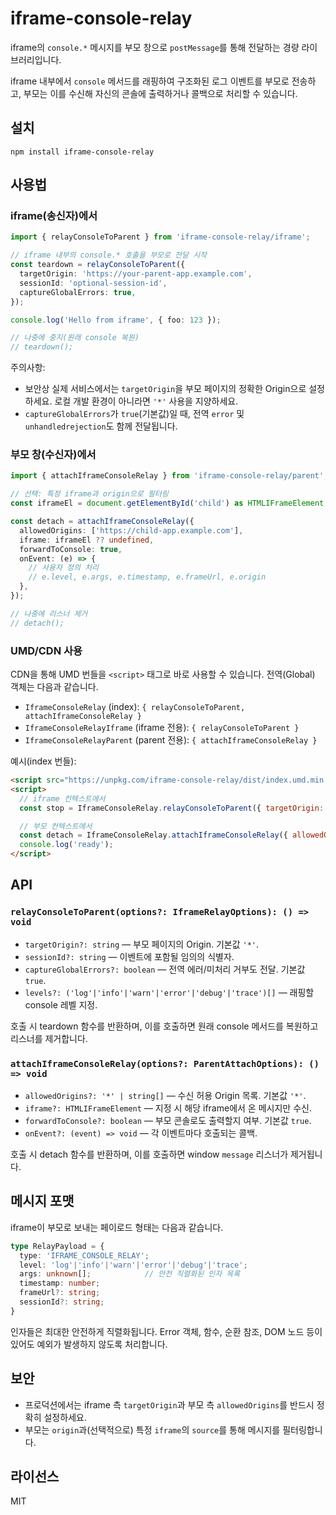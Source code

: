 # iframe-console-relay

iframe의 `console.*` 메시지를 부모 창으로 `postMessage`를 통해 전달하는 경량 라이브러리입니다.

iframe 내부에서 `console` 메서드를 래핑하여 구조화된 로그 이벤트를 부모로 전송하고, 부모는 이를 수신해 자신의 콘솔에 출력하거나 콜백으로 처리할 수 있습니다.

## 설치

```
npm install iframe-console-relay
```

## 사용법

### iframe(송신자)에서

```ts
import { relayConsoleToParent } from 'iframe-console-relay/iframe';

// iframe 내부의 console.* 호출을 부모로 전달 시작
const teardown = relayConsoleToParent({
  targetOrigin: 'https://your-parent-app.example.com',
  sessionId: 'optional-session-id',
  captureGlobalErrors: true,
});

console.log('Hello from iframe', { foo: 123 });

// 나중에 중지(원래 console 복원)
// teardown();
```

주의사항:
- 보안상 실제 서비스에서는 `targetOrigin`을 부모 페이지의 정확한 Origin으로 설정하세요. 로컬 개발 환경이 아니라면 `'*'` 사용을 지양하세요.
- `captureGlobalErrors`가 `true`(기본값)일 때, 전역 `error` 및 `unhandledrejection`도 함께 전달됩니다.

### 부모 창(수신자)에서

```ts
import { attachIframeConsoleRelay } from 'iframe-console-relay/parent';

// 선택: 특정 iframe과 origin으로 필터링
const iframeEl = document.getElementById('child') as HTMLIFrameElement | null;

const detach = attachIframeConsoleRelay({
  allowedOrigins: ['https://child-app.example.com'],
  iframe: iframeEl ?? undefined,
  forwardToConsole: true,
  onEvent: (e) => {
    // 사용자 정의 처리
    // e.level, e.args, e.timestamp, e.frameUrl, e.origin
  },
});

// 나중에 리스너 제거
// detach();
```

### UMD/CDN 사용

CDN을 통해 UMD 번들을 `<script>` 태그로 바로 사용할 수 있습니다. 전역(Global) 객체는 다음과 같습니다.
- `IframeConsoleRelay` (index): `{ relayConsoleToParent, attachIframeConsoleRelay }`
- `IframeConsoleRelayIframe` (iframe 전용): `{ relayConsoleToParent }`
- `IframeConsoleRelayParent` (parent 전용): `{ attachIframeConsoleRelay }`

예시(index 번들):

```html
<script src="https://unpkg.com/iframe-console-relay/dist/index.umd.min.js"></script>
<script>
  // iframe 컨텍스트에서
  const stop = IframeConsoleRelay.relayConsoleToParent({ targetOrigin: 'https://parent.example.com' });

  // 부모 컨텍스트에서
  const detach = IframeConsoleRelay.attachIframeConsoleRelay({ allowedOrigins: ['https://child.example.com'] });
  console.log('ready');
</script>
```

## API

### `relayConsoleToParent(options?: IframeRelayOptions): () => void`
- `targetOrigin?: string` — 부모 페이지의 Origin. 기본값 `'*'`.
- `sessionId?: string` — 이벤트에 포함될 임의의 식별자.
- `captureGlobalErrors?: boolean` — 전역 에러/미처리 거부도 전달. 기본값 `true`.
- `levels?: ('log'|'info'|'warn'|'error'|'debug'|'trace')[]` — 래핑할 console 레벨 지정.

호출 시 teardown 함수를 반환하며, 이를 호출하면 원래 console 메서드를 복원하고 리스너를 제거합니다.

### `attachIframeConsoleRelay(options?: ParentAttachOptions): () => void`
- `allowedOrigins?: '*' | string[]` — 수신 허용 Origin 목록. 기본값 `'*'`.
- `iframe?: HTMLIFrameElement` — 지정 시 해당 iframe에서 온 메시지만 수신.
- `forwardToConsole?: boolean` — 부모 콘솔로도 출력할지 여부. 기본값 `true`.
- `onEvent?: (event) => void` — 각 이벤트마다 호출되는 콜백.

호출 시 detach 함수를 반환하며, 이를 호출하면 window `message` 리스너가 제거됩니다.

## 메시지 포맷

iframe이 부모로 보내는 페이로드 형태는 다음과 같습니다.

```ts
type RelayPayload = {
  type: 'IFRAME_CONSOLE_RELAY';
  level: 'log'|'info'|'warn'|'error'|'debug'|'trace';
  args: unknown[];            // 안전 직렬화된 인자 목록
  timestamp: number;
  frameUrl?: string;
  sessionId?: string;
}
```

인자들은 최대한 안전하게 직렬화됩니다. Error 객체, 함수, 순환 참조, DOM 노드 등이 있어도 예외가 발생하지 않도록 처리합니다.

## 보안

- 프로덕션에서는 iframe 측 `targetOrigin`과 부모 측 `allowedOrigins`를 반드시 정확히 설정하세요.
- 부모는 `origin`과(선택적으로) 특정 `iframe`의 `source`를 통해 메시지를 필터링합니다.

## 라이선스

MIT

